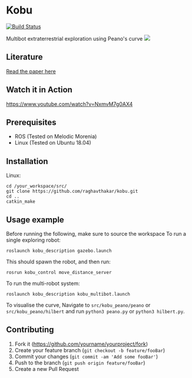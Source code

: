# Kobu

[![Build Status][travis-image]][travis-url]


Multibot extraterrestrial exploration using Peano's curve
![](header.png)

## Literature
  [Read the paper here](https://github.com/raghavthakar/kobu/blob/main/kobu.pdf)

   
## Watch it in Action
https://www.youtube.com/watch?v=NxmvM7g0AX4

## Prerequisites
- ROS (Tested on Melodic Morenia)
- Linux (Tested on Ubuntu 18.04)

## Installation

Linux:

```
cd /your_workspace/src/
git clone https://github.com/raghavthakar/kobu.git
cd ..
catkin_make
```

## Usage example
Before running the following, make sure to source the workspace
To run a single exploring robot:
```
roslaunch kobu_description gazebo.launch
```
This should spawn the robot, and then run:
```
rosrun kobu_control move_distance_server
```

To run the multi-robot system:
```
roslaunch kobu_description kobu_multibot.launch
```

To visualise the curve, 
Navigate to `src/kobu_peano/peano` or `src/kobu_peano/hilbert` and run `python3 peano.py` or `python3 hilbert.py`.


## Contributing

1. Fork it (<https://github.com/yourname/yourproject/fork>)
2. Create your feature branch (`git checkout -b feature/fooBar`)
3. Commit your changes (`git commit -am 'Add some fooBar'`)
4. Push to the branch (`git push origin feature/fooBar`)
5. Create a new Pull Request

<!-- Markdown link & img dfn's -->
[npm-image]: https://img.shields.io/npm/v/datadog-metrics.svg?style=flat-square
[npm-url]: https://npmjs.org/package/datadog-metrics
[npm-downloads]: https://img.shields.io/npm/dm/datadog-metrics.svg?style=flat-square
[travis-image]: https://img.shields.io/travis/dbader/node-datadog-metrics/master.svg?style=flat-square
[travis-url]: https://travis-ci.org/dbader/node-datadog-metrics
[wiki]: https://github.com/yourname/yourproject/wiki



